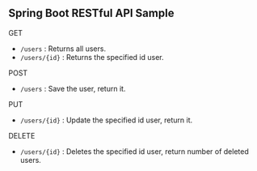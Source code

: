 ## Spring Boot RESTful API Sample

GET

- `/users` : Returns all users.
- `/users/{id}` : Returns the specified id user.

POST

- `/users` : Save the user, return it.

PUT

- `/users/{id}` : Update the specified id user, return it.

DELETE

- `/users/{id}` : Deletes the specified id user, return number of deleted users.
